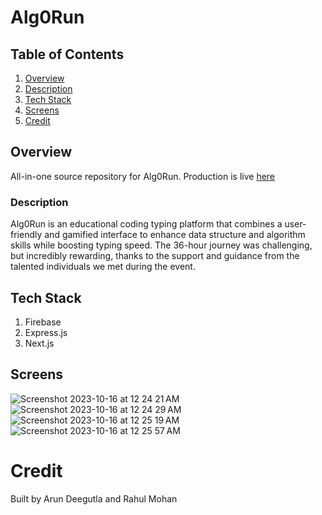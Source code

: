 # Alg0Run

## Table of Contents
1. [Overview](#Overview)
2. [Description](#Description)
3. [Tech Stack](#Tech_Stack)
4. [Screens](#Screens)
5. [Credit](#Credit)

## Overview
All-in-one source repository for Alg0Run. Production is live [here](http://alg0run.xyz)
### Description
Alg0Run is an educational coding typing platform that combines a user-friendly and gamified interface to enhance data structure and algorithm skills while boosting typing speed. The 36-hour journey was challenging, but incredibly rewarding, thanks to the support and guidance from the talented individuals we met during the event.


## Tech Stack
1. Firebase
2. Express.js
3. Next.js
   
## Screens
![Screenshot 2023-10-16 at 12 24 21 AM](https://github.com/arundeegutla/Alg0Run/assets/55728123/aa603029-2859-4945-8313-29f723c29300)
![Screenshot 2023-10-16 at 12 24 29 AM](https://github.com/arundeegutla/Alg0Run/assets/55728123/2307138e-d3a8-4616-b44c-0241d86840da)
![Screenshot 2023-10-16 at 12 25 19 AM](https://github.com/arundeegutla/Alg0Run/assets/55728123/e0083a04-bcc9-4a62-98ab-b335f6dbf769)
![Screenshot 2023-10-16 at 12 25 57 AM](https://github.com/arundeegutla/Alg0Run/assets/55728123/e183d92b-302f-4d08-bbac-e88c35b8e8fe)

# Credit
Built by Arun Deegutla and Rahul Mohan
